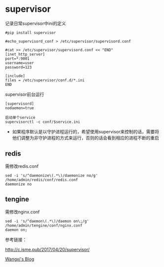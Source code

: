 # supervisor
记录日常supervisor中ini的定义
```
#pip install supervisor

#echo_supervisord_conf > /etc/supervisor/supervisord.conf

#cat >> /etc/supervisor/supervisord.conf << "END" 
[inet_http_server]    
port=*:9001        
username=user              
password=123  
 
[include]
files = /etc/supervisor/conf.d/*.ini
END
```
supervisor前台运行
```
[supervisord]
nodaemon=true
```

```
启动单个service
supervisorctl -c conf/$service.ini
```


* 如果程序默认是以守护进程运行的，希望使用supervisor来控制的话，需要将他们调整为非守护进程的方式来运行，否则的话会看到相应的进程不断的重启
## redis
需修改redis.conf
```
sed -i 's/^daemonize\(.*\)/daemonize no/g' /home/admin/redis/conf/redis.conf
daemonize no
```

## tengine
需修改nginx.conf
```
sed -i 's/^daemon\(.*\)/daemon on\;/g' /home/admin/tengine/conf/nginx.conf
daemon on;
```
参考链接：

http://c.isme.pub/2017/04/20/supervisor/

[Wangxj's Blog](http://wangxj.org/2017/03/14/%E4%BD%BF%E7%94%A8supervisord%E5%AE%88%E6%8A%A4%E8%BF%9B%E7%A8%8B%E6%8E%A7%E5%88%B6%E5%A4%9A%E7%A8%8B%E5%BA%8F%E8%BF%90%E8%A1%8C/)
